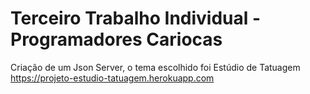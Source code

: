 <h1>Terceiro Trabalho Individual - Programadores Cariocas</h1>


Criação de um Json Server, o tema escolhido foi Estúdio de Tatuagem
<br>
https://projeto-estudio-tatuagem.herokuapp.com
